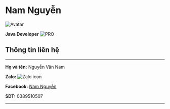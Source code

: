 # Nam Nguyễn

![Avatar]([avatar.gif](https://media.giphy.com/avatars/tontonfriends/oR1fkkiDPgSG.gif))

**Java Developer** ![PRO](https://img.shields.io/badge/-PRO-blue)

## Thông tin liên hệ

---

**Họ và tên:** Nguyễn Văn Nam

**Zalo:** ![Zalo icon](zalo_icon.svg)

**Facebook:** [Nam Nguyễn](https://www.facebook.com/nam250502/)

**SDT:** 0389510507

---

